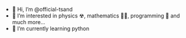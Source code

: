 - 👋 Hi, I’m @official-tsand
- 👀 I’m interested in physics ☢, mathematics 👨‍🏫, programming 💭 and much more...
- 🌱 I’m currently learning python
